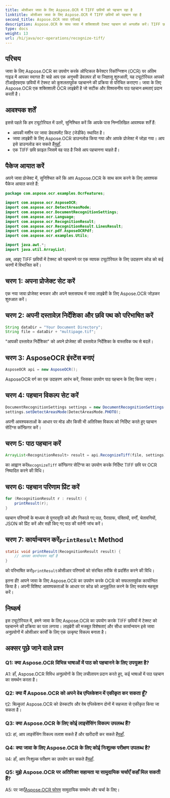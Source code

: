 ```yaml
---
title: ओसीआर जावा के लिए Aspose.OCR में TIFF छवियों को पहचान रहा है
linktitle: ओसीआर जावा के लिए Aspose.OCR में TIFF छवियों को पहचान रहा है
second_title: Aspose.OCR जावा एपीआई
description: Aspose.OCR के साथ जावा में शक्तिशाली टेक्स्ट पहचान को अनलॉक करें। TIFF छवियों में टेक्स्ट को आसानी से पहचानें। सहज ओसीआर अनुभव के लिए अभी डाउनलोड करें।
type: docs
weight: 13
url: /hi/java/ocr-operations/recognize-tiff/
---
```

## परिचय

जावा के लिए Aspose.OCR का उपयोग करके ऑप्टिकल कैरेक्टर रिकॉग्निशन (OCR) पर अंतिम गाइड में आपका स्वागत है! चाहे आप एक अनुभवी डेवलपर हों या जिज्ञासु शुरुआती, यह ट्यूटोरियल आपको टीआईएफएफ छवियों में टेक्स्ट को कुशलतापूर्वक पहचानने की प्रक्रिया से परिचित कराएगा। जावा के लिए Aspose.OCR एक शक्तिशाली OCR लाइब्रेरी है जो सटीक और विश्वसनीय पाठ पहचान क्षमताएं प्रदान करती है।

## आवश्यक शर्तें

इससे पहले कि हम ट्यूटोरियल में उतरें, सुनिश्चित करें कि आपके पास निम्नलिखित आवश्यक शर्तें हैं:

- आपकी मशीन पर जावा डेवलपमेंट किट (जेडीके) स्थापित है।
-  जावा लाइब्रेरी के लिए Aspose.OCR डाउनलोड किया गया और आपके प्रोजेक्ट में जोड़ा गया। आप इसे डाउनलोड कर सकते हैं[यहाँ](https://releases.aspose.com/ocr/java/).
- एक TIFF छवि फ़ाइल जिसमें वह पाठ है जिसे आप पहचानना चाहते हैं।

## पैकेज आयात करें

अपने जावा प्रोजेक्ट में, सुनिश्चित करें कि आप Aspose.OCR के साथ काम करने के लिए आवश्यक पैकेज आयात करते हैं:

```java
package com.aspose.ocr.examples.OcrFeatures;

import com.aspose.ocr.AsposeOCR;
import com.aspose.ocr.DetectAreasMode;
import com.aspose.ocr.DocumentRecognitionSettings;
import com.aspose.ocr.Language;
import com.aspose.ocr.RecognitionResult;
import com.aspose.ocr.RecognitionResult.LinesResult;
import com.aspose.ocr.pdf.AsposeOCRPdf;
import com.aspose.ocr.examples.Utils;

import java.awt.*;
import java.util.ArrayList;
```

अब, आइए TIFF छवियों में टेक्स्ट को पहचानने पर एक व्यापक ट्यूटोरियल के लिए उदाहरण कोड को कई चरणों में विभाजित करें।

## चरण 1: अपना प्रोजेक्ट सेट करें

एक नया जावा प्रोजेक्ट बनाकर और अपने क्लासपाथ में जावा लाइब्रेरी के लिए Aspose.OCR जोड़कर शुरुआत करें।

## चरण 2: अपनी दस्तावेज़ निर्देशिका और छवि पथ को परिभाषित करें

```java
String dataDir = "Your Document Directory";
String file = dataDir + "multipage.tif";
```

"आपकी दस्तावेज़ निर्देशिका" को अपने प्रोजेक्ट की दस्तावेज़ निर्देशिका के वास्तविक पथ से बदलें।

## चरण 3: AsposeOCR इंस्टेंस बनाएं

```java
AsposeOCR api = new AsposeOCR();
```

AsposeOCR वर्ग का एक उदाहरण आरंभ करें, जिसका उपयोग पाठ पहचान के लिए किया जाएगा।

## चरण 4: पहचान विकल्प सेट करें

```java
DocumentRecognitionSettings settings = new DocumentRecognitionSettings(2);
settings.setDetectAreasMode(DetectAreasMode.PHOTO);
```

अपनी आवश्यकताओं के आधार पर मोड और किसी भी अतिरिक्त विकल्प को निर्दिष्ट करते हुए पहचान सेटिंग्स कॉन्फ़िगर करें।

## चरण 5: पाठ पहचान करें

```java
ArrayList<RecognitionResult> result = api.RecognizeTiff(file, settings);
```

 का आह्वान करें`RecognizeTiff` कॉन्फ़िगर सेटिंग्स का उपयोग करके निर्दिष्ट TIFF छवि पर OCR निष्पादित करने की विधि।

## चरण 6: पहचान परिणाम प्रिंट करें

```java
for (RecognitionResult r : result) {
    printResult(r);
}
```

पहचान परिणामों के माध्यम से पुनरावृति करें और निकाले गए पाठ, पैराग्राफ, पंक्तियों, वर्णों, चेतावनियों, JSON को प्रिंट करें और सही किए गए पाठ की वर्तनी जांच करें।

##  चरण 7: कार्यान्वयन करें`printResult` Method

```java
static void printResult(RecognitionResult result) {
    // आपका कार्यान्वयन यहाँ है
}
```

 को परिभाषित करो`printResult`ओसीआर परिणामों को संरचित तरीके से प्रदर्शित करने की विधि।

इतना ही! आपने जावा के लिए Aspose.OCR का उपयोग करके OCR को सफलतापूर्वक कार्यान्वित किया है। अपनी विशिष्ट आवश्यकताओं के आधार पर कोड को अनुकूलित करने के लिए स्वतंत्र महसूस करें।

## निष्कर्ष

इस ट्यूटोरियल में, हमने जावा के लिए Aspose.OCR का उपयोग करके TIFF छवियों में टेक्स्ट को पहचानने की प्रक्रिया का पता लगाया। लाइब्रेरी की मजबूत विशेषताएं और सीधा कार्यान्वयन इसे जावा अनुप्रयोगों में ओसीआर कार्यों के लिए एक उत्कृष्ट विकल्प बनाता है।

## अक्सर पूछे जाने वाले प्रश्न

### Q1: क्या Aspose.OCR विभिन्न भाषाओं में पाठ को पहचानने के लिए उपयुक्त है?

A1: हाँ, Aspose.OCR विविध अनुप्रयोगों के लिए लचीलापन प्रदान करते हुए, कई भाषाओं में पाठ पहचान का समर्थन करता है।

### Q2: क्या मैं Aspose.OCR को अपने वेब एप्लिकेशन में एकीकृत कर सकता हूँ?

ए2: बिल्कुल! Aspose.OCR को डेस्कटॉप और वेब एप्लिकेशन दोनों में सहजता से एकीकृत किया जा सकता है।

### Q3: क्या Aspose.OCR के लिए कोई लाइसेंसिंग विकल्प उपलब्ध हैं?

 उ3: हां, आप लाइसेंसिंग विकल्प तलाश सकते हैं और खरीदारी कर सकते हैं[यहाँ](https://purchase.aspose.com/buy).

### Q4: क्या जावा के लिए Aspose.OCR के लिए कोई निःशुल्क परीक्षण उपलब्ध है?

उ4: हाँ, आप निःशुल्क परीक्षण का उपयोग कर सकते हैं[यहाँ](https://releases.aspose.com/).

### Q5: मुझे Aspose.OCR पर अतिरिक्त सहायता या सामुदायिक चर्चाएँ कहाँ मिल सकती हैं?

 A5: पर जाएँ[Aspose.OCR फोरम](https://forum.aspose.com/c/ocr/16) सामुदायिक समर्थन और चर्चा के लिए।